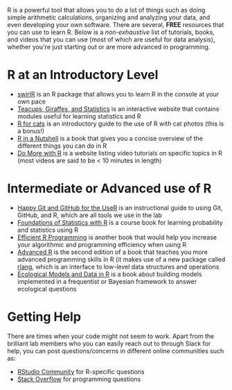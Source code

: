 R is a powerful tool that allows you to do a lot of things such as doing simple arithmetic calculations, organizing and analyzing your data, and even developing your own software. There are several, **FREE** resources that you can use to learn R. Below is a *non-exhaustive* list of tutorials, books, and videos that you can use (most of which are useful for data analysis), whether you're just starting out or are more advanced in programming.

# R at an Introductory Level

* [swirlR](https://swirlstats.com/students.html) is an R package that allows you to learn R in the console at your own pace
* [Teacups, Giraffes, and Statistics](https://tinystats.github.io/teacups-giraffes-and-statistics/index.html) is an interactive website that contains modules useful for learning statistics and R
* [R for cats](https://rforcats.net/) is an introductory guide to the use of R with cat photos (this is a bonus!)
* [R in a Nutshell](https://paulvanderlaken.files.wordpress.com/2017/08/r_in_a_nutshell.pdf) is a book that gives you a concise overview of the different things you can do in R
* [Do More with R](https://www.infoworld.com/article/3411819/do-more-with-r-video-tutorials.html) is a website listing video tutorials on specific topics in R (most videos are said to be < 10 minutes in length)

# Intermediate or Advanced use of R 

* [Happy Git and GitHub for the UseR](https://happygitwithr.com/) is an instructional guide to using Git, GitHub, and R, which are all tools we use in the lab
* [Foundations of Statistics with R](https://mathstat.slu.edu/~speegle/_book/RData.html) is a course book for learning probability and statistics using R
* [Efficient R Programming](https://csgillespie.github.io/efficientR/introduction.html) is another book that would help you increase your algorithmic and programming efficiency when using R
* [Advanced R](https://adv-r.hadley.nz/preface.html) is the second edition of a book that teaches you more advanced programming skills in R (it makes use of a new package called [rlang](https://rlang.r-lib.org/), which is an interface to low-level data structures and operations
* [Ecological Models and Data in R](https://ms.mcmaster.ca/~bolker/emdbook/book.pdf) is a book about building models implemented in a frequentist or Bayesian framework to answer ecological questions

# Getting Help

There are times when your code might not seem to work. Apart from the brilliant lab members who you can easily reach out to through Slack for help, you can post questions/concerns in different online communities such as:

* [RStudio Community](https://community.rstudio.com/) for R-specific questions
* [Stack Overflow](https://stackoverflow.com/) for programming questions


